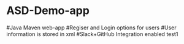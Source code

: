 # ASD-Demo-app
#Java Maven web-app
#Regiser and Login options for users
#User information is stored in xml
#Slack+GitHub Integration enabled
test1
